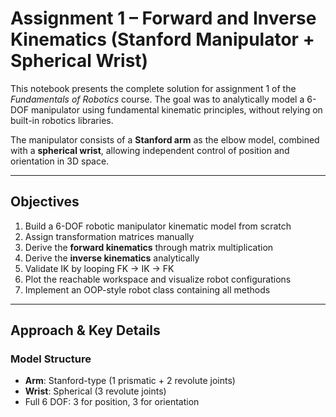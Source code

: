 #  Assignment 1 – Forward and Inverse Kinematics (Stanford Manipulator + Spherical Wrist)

This notebook presents the complete solution for assignment 1 of the *Fundamentals of Robotics* course. The goal was to analytically model a 6-DOF manipulator using fundamental kinematic principles, without relying on built-in robotics libraries.

The manipulator consists of a **Stanford arm** as the elbow model, combined with a **spherical wrist**, allowing independent control of position and orientation in 3D space.

---

##  Objectives

1. Build a 6-DOF robotic manipulator kinematic model from scratch
2. Assign transformation matrices manually 
3. Derive the **forward kinematics** through matrix multiplication
4. Derive the **inverse kinematics** analytically
5. Validate IK by looping FK → IK → FK
6. Plot the reachable workspace and visualize robot configurations
7. Implement an OOP-style robot class containing all methods

---

##  Approach & Key Details

###  Model Structure

- **Arm**: Stanford-type (1 prismatic + 2 revolute joints)
- **Wrist**: Spherical (3 revolute joints)
- Full 6 DOF: 3 for position, 3 for orientation
